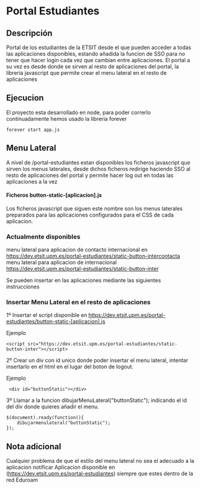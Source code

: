 

# Portal Estudiantes

## Descripción
Portal de los estudiantes de la ETSIT desde el que pueden acceder a todas las aplicaciones disponibles, estando añadida la funcion de SSO para no tener que hacer login cada vez que cambian entre aplicaciones.
El portal a su vez es desde donde se sirven al resto de aplicaciones del portal, la libreria javascript que permite crear el menu lateral en el resto de aplicaciones

## Ejecucion
El proyecto esta desarrollado en node, para poder correrlo continuadamente hemos usado la libreria forever

```
forever start app.js
```

## Menu Lateral
A nivel de /portal-estudiantes estan disponibles los ficheros javascript que sirven los menus laterales, desde dichos ficheros redirige haciendo SSO al resto de aplicaciones del portal y permite hacer log out en todas las aplicaciones a la vez

#### Ficheros button-static-[aplicacion].js
Los ficheros javascript que siguen este nombre son los menus laterales preparados para las aplicaciones configurados para el CSS de cada aplicacion. 

### Actualmente disponibles
menu lateral para aplicacion de contacto internacional en https://dev.etsit.upm.es/portal-estudiantes/static-button-intercontacta
menu lateral para aplicacion de internacional https://dev.etsit.upm.es/portal-estudiantes/static-button-inter

Se pueden insertar en las aplicaciones mediante las siguientes instrucciones

### Insertar Menu Lateral en el resto de aplicaciones
1º Insertar el script disponible en https://dev.etsit.upm.es/portal-estudiantes/button-static-[aplicacion].js 

Ejemplo

```
<script src="https://dev.etsit.upm.es/portal-estudiantes/static-button-inter"></script>
```

2º Crear un div con id unico donde poder insertar el menu lateral, intentar insertarlo en el html en el lugar del boton de logout.

Ejemplo

```
 <div id="buttonStatic"></div>
```

3º Llamar a la funcion dibujarMenuLateral("buttonStatic"); indicando el id del div donde quieres añadir el menu.

```
$(document).ready(function(){
    dibujarmenulateral("buttonStatic");
});
```

## Nota adicional
Cualquier problema de que el estilo del menu lateral no sea el adecuado a la aplicacion notificar
Aplicacion disponible en (https://dev.etsit.upm.es/portal-estudiantes) siempre que estes dentro de la red Eduroam
